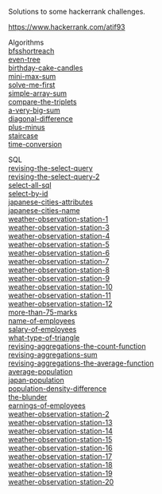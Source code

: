 Solutions to some hackerrank challenges.

https://www.hackerrank.com/atif93


Algorithms <br>
[bfsshortreach](https://www.hackerrank.com/challenges/bfsshortreach) <br>
[even-tree](https://www.hackerrank.com/challenges/even-tree) <br>
[birthday-cake-candles](https://www.hackerrank.com/challenges/birthday-cake-candles/) <br>
[mini-max-sum](https://www.hackerrank.com/challenges/mini-max-sum/) <br>
[solve-me-first](https://www.hackerrank.com/challenges/solve-me-first/) <br>
[simple-array-sum](https://www.hackerrank.com/challenges/simple-array-sum/) <br>
[compare-the-triplets](https://www.hackerrank.com/challenges/compare-the-triplets/) <br>
[a-very-big-sum](https://www.hackerrank.com/challenges/a-very-big-sum/) <br>
[diagonal-difference](https://www.hackerrank.com/challenges/diagonal-difference/) <br>
[plus-minus](https://www.hackerrank.com/challenges/plus-minus/) <br>
[staircase](https://www.hackerrank.com/challenges/staircase/) <br>
[time-conversion](https://www.hackerrank.com/challenges/time-conversion/) <br>


SQL <br>
[revising-the-select-query](https://www.hackerrank.com/challenges/revising-the-select-query/) <br>
[revising-the-select-query-2](https://www.hackerrank.com/challenges/revising-the-select-query-2/) <br>
[select-all-sql](https://www.hackerrank.com/challenges/select-all-sql/) <br>
[select-by-id](https://www.hackerrank.com/challenges/select-by-id/) <br>
[japanese-cities-attributes](https://www.hackerrank.com/challenges/japanese-cities-attributes/) <br>
[japanese-cities-name](https://www.hackerrank.com/challenges/japanese-cities-name/) <br>
[weather-observation-station-1](https://www.hackerrank.com/challenges/weather-observation-station-1/) <br>
[weather-observation-station-3](https://www.hackerrank.com/challenges/weather-observation-station-3/) <br>
[weather-observation-station-4](https://www.hackerrank.com/challenges/weather-observation-station-4/) <br>
[weather-observation-station-5](https://www.hackerrank.com/challenges/weather-observation-station-5/) <br>
[weather-observation-station-6](https://www.hackerrank.com/challenges/weather-observation-station-6/) <br>
[weather-observation-station-7](https://www.hackerrank.com/challenges/weather-observation-station-7/) <br>
[weather-observation-station-8](https://www.hackerrank.com/challenges/weather-observation-station-8/) <br>
[weather-observation-station-9](https://www.hackerrank.com/challenges/weather-observation-station-9/) <br>
[weather-observation-station-10](https://www.hackerrank.com/challenges/weather-observation-station-10/) <br>
[weather-observation-station-11](https://www.hackerrank.com/challenges/weather-observation-station-11/) <br>
[weather-observation-station-12](https://www.hackerrank.com/challenges/weather-observation-station-12/) <br>
[more-than-75-marks](https://www.hackerrank.com/challenges/more-than-75-marks/) <br>
[name-of-employees](https://www.hackerrank.com/challenges/name-of-employees/) <br>
[salary-of-employees](https://www.hackerrank.com/challenges/salary-of-employees/) <br>
[what-type-of-triangle](https://www.hackerrank.com/challenges/what-type-of-triangle/) <br>
[revising-aggregations-the-count-function](https://www.hackerrank.com/challenges/revising-aggregations-the-count-function/) <br>
[revising-aggregations-sum](https://www.hackerrank.com/challenges/revising-aggregations-sum/) <br>
[revising-aggregations-the-average-function](https://www.hackerrank.com/challenges/revising-aggregations-the-average-function/) <br>
[average-population](https://www.hackerrank.com/challenges/average-population/) <br>
[japan-population](https://www.hackerrank.com/challenges/japan-population/) <br>
[population-density-difference](https://www.hackerrank.com/challenges/population-density-difference/) <br>
[the-blunder](https://www.hackerrank.com/challenges/the-blunder/) <br>
[earnings-of-employees](https://www.hackerrank.com/challenges/earnings-of-employees/) <br>
[weather-observation-station-2](https://www.hackerrank.com/challenges/weather-observation-station-2/) <br>
[weather-observation-station-13](https://www.hackerrank.com/challenges/weather-observation-station-13/) <br>
[weather-observation-station-14](https://www.hackerrank.com/challenges/weather-observation-station-14/) <br>
[weather-observation-station-15](https://www.hackerrank.com/challenges/weather-observation-station-15/) <br>
[weather-observation-station-16](https://www.hackerrank.com/challenges/weather-observation-station-16/) <br>
[weather-observation-station-17](https://www.hackerrank.com/challenges/weather-observation-station-17/) <br>
[weather-observation-station-18](https://www.hackerrank.com/challenges/weather-observation-station-18/) <br>
[weather-observation-station-19](https://www.hackerrank.com/challenges/weather-observation-station-19/) <br>
[weather-observation-station-20](https://www.hackerrank.com/challenges/weather-observation-station-20/) <br>
